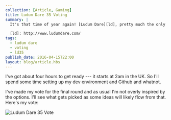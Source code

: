 ```yaml
---
collection: [Article, Gaming]
title: Ludum Dare 35 Voting
summary: |
  It's that time of year again! [Ludum Dare][ld], pretty much the only time I update this blog.

  [ld]: http://www.ludumdare.com/
tags: 
  - ludum dare
  - voting
  - ld35
publish_date: 2016-04-15T22:00
layout: blog/article.hbs
---
```


I've got about four hours to get ready --- it starts at <time datetime="2016-04-16T02:00">2am</time> in the UK. So I'll spend some time setting up my dev environment and Github and whatnot.

I've made my vote for the final round and as usual I'm not overly inspired by the options. I'll see what gets picked as some ideas will likely flow from that. Here's my vote:

![Ludum Dare 35 Vote]($media/img/ludum-dare-35-voting.jpg)
